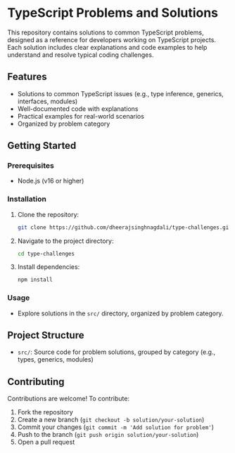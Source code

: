 # TypeScript Problems and Solutions

This repository contains solutions to common TypeScript problems, designed as a reference for developers working on TypeScript projects. Each solution includes clear explanations and code examples to help understand and resolve typical coding challenges.

## Features
- Solutions to common TypeScript issues (e.g., type inference, generics, interfaces, modules)
- Well-documented code with explanations
- Practical examples for real-world scenarios
- Organized by problem category

## Getting Started

### Prerequisites
- Node.js (v16 or higher)

### Installation
1. Clone the repository:
   ```bash
   git clone https://github.com/dheerajsinghnagdali/type-challenges.git
   ```
2. Navigate to the project directory:
   ```bash
   cd type-challenges
   ```
3. Install dependencies:
   ```bash
   npm install
   ```

### Usage
- Explore solutions in the `src/` directory, organized by problem category.

## Project Structure
- `src/`: Source code for problem solutions, grouped by category (e.g., types, generics, modules)

## Contributing
Contributions are welcome! To contribute:
1. Fork the repository
2. Create a new branch (`git checkout -b solution/your-solution`)
3. Commit your changes (`git commit -m 'Add solution for problem'`)
4. Push to the branch (`git push origin solution/your-solution`)
5. Open a pull request
